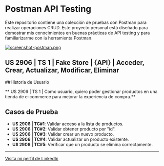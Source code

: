 # Postman API Testing

Este repositorio contiene una colección de pruebas con Postman para realizar operaciones CRUD. Este proyecto personal está diseñado para demostrar mis conocimientos en buenas prácticas de API testing y para familiarizarme con la herramienta Postman.

[![screenshot-postman.png](https://i.postimg.cc/rwdpcWPq/screenshot-postman.png)](https://postimg.cc/mPs4yc4n)

## US 2906 | TS 1 | Fake Store | {API} | Acceder, Crear, Actualizar, Modificar, Eliminar

##Historia de Usuario

**  US  2906 | TS 1 | Como usuario, quiero poder gestionar productos en una tienda de e-commerce para mejorar la experiencia de compra.**  

## Casos de Prueba
- **US 2906 | TC#1**: Validar acceso a la lista de productos.
- **US 2906 | TC#2**: Validar obtener producto por "id".
- **US 2906 | TC#3**: Validar crear un nuevo producto.
- **US 2906 | TC#4**: Validar actualizar un producto existente.
- **US 2906 | TC#5**: Verificar que un producto se elimina correctamente.

---

[Visita mi perfil de LinkedIn](https://www.linkedin.com/in/leandro-guiza-cortes-579b612ab/)
